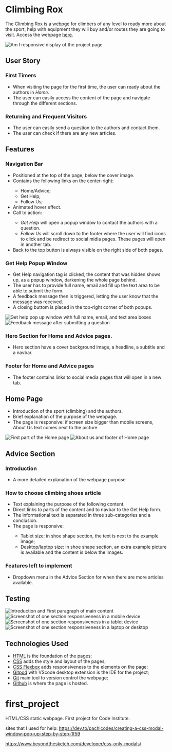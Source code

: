 <h1>Climbing Rox</h1>

The Climbing Rox is a webpge for climbers of any level to ready more about the sport, help with equipment they will buy and/or routes they are going to visit.
Access the webpage <a href="https://mariaciceri.github.io/first_project/" target="_blank">here</a>.

![Am I responsive display of the project page](assets/images/responsive.png)

<h2>User Story</h2>
<h3>First Timers</h3>
<ul>
    <li>When visiting the page for the first time, the user can ready about the authors in <em>Home</em>.</li>
    <li>The user can easily access the content of the page and navigate through the different sections.</li>
</ul>

<h3>Returning and Frequent Visitors</h3>
<ul>
    <li>The user can easily send a question to the authors and contact them.</li>
    <li>The user can check if there are any new articles.</li>
</ul>


<h2>Features</h2>

<h3>Navigation Bar</h3>
<ul>
    <li>Positioned at the top of the page, below the cover image.</li>
    <li>Contains the following links on the center-right:</li>
        <ul>
            <li>Home/Advice;</li>
            <li>Get Help;</li>
            <li>Follow Us;</li>
        </ul>
    <li> Animated hover effect.</li>
    <li>Call to action:</li>
        <ul>
            <li><em>Get Help</em> will open a popup window to contact the authors with a question.</li>
            <li><em>Follow Us</em> will scroll down to the footer where the user will find icons to click and be redirect to social midia pages. These pages will open in another tab.</li>
        </ul>
    <li>Back to the top button is always visible on the right side of both pages.</li>
</ul>

<h3>Get Help Popup Window</h3>
<ul>
    <li>Get Help navigation tag is clicked, the content that was hidden shows up, as a popup window, darkening the whole page behind.</li>
    <li>The user has to provide full name, email and fill up the text area to be able to submit the form.</li>
    <li>A feedback message then is triggered, letting the user know that the message was received.</li>
    <li>A closing buttom is placed in the top-right corner of both popups.</li>
</ul>

![Get help pop up window with full name, email, and text area boxes](assets/images/popup1.png)
![Feedback message after submitting a question](assets/images/popup2.png)

<h3>Hero Section for Home and Advice pages.</h3>
<ul>
    <li>Hero section have a cover background image, a headline, a subtitle and a navbar.</li>
</ul>

<h3>Footer for Home and Advice pages</h3>
<ul>
    <li>The footer contains links to social media pages that will open in a new tab.</li>
</ul>

<h2>Home Page</h2>
<ul>
    <li>Introduction of the sport (climbing) and the authors.</li>
    <li>Brief explanation of the purpose of the webpage.</li>
    <li>The page is responsive: if screen size bigger than mobile screens, About Us text comes next to the picture.</li>
</ul>

![First part of the Home page](assets/images/rox1.png)
![About us and footer of Home page](assets/images/rox2.png)


<h2>Advice Section</h2>
<h3>Introduction</h3>
<ul>
    <li>A more detailed explanation of the webpage purpose</li>
</ul>

<h3>How to choose climbing shoes article</h3>
<ul>
    <li>Text explaining the purpose of the following content.</li>
    <li>Direct links to parts of the content and to navbar to the Get Help form.</li>
    <li>The informational text is separated in three sub-categories and a conclusion.</li>
    <li>The page is responsive:</li>
    <ul>
        <li>Tablet size: in shoe shape section, the text is next to the example image;</li>
        <li>Desktop/laptop size: in shoe shape section, an extra example picture is available and the content is below the images.</li>
    </ul>
</ul>

<h3>Features left to implement</h3>
<ul>
    <li>Dropdown menu in the Advice Section for when there are more articles available.</li>
</ul>

<h2>Testing</h2>

![Introduction and First paragraph of main content](assets/images/advice1.png)
![Screenshot of one section responsiveness in a mobile device](assets/images/advice2.png)
![Screenshot of one section responsiveness in a tablet device](assets/images/advice3.png)
![Screenshot of one section responsiveness in a laptop or desktop](assets/images/advice4.png)


<h2>Technologies Used</h2>
<ul>
    <li><a href="https://developer.mozilla.org/en-US/docs/Web/HTML" target="_blank">HTML</a> is the foundation of the pages;</li>
    <li><a href="https://developer.mozilla.org/en-US/docs/Web/CSS" target="_blank">CSS</a> adds the style and layout of the pages;</li>
    <li><a href="https://developer.mozilla.org/en-US/docs/Learn/CSS/CSS_layout/Flexbox" target="_blank">CSS Flexbox</a> adds responsiveness to the elements on the page;</li>
    <li><a href="https://gitpod.io/" target="_blank">Gitpod</a> with VScode desktop extension is the IDE for the project;</li>
    <li><a href="https://git-scm.com/" target="_blank">Git</a> main tool to version control the webpage;</li>
    <li><a href="https://github.com/" target="_blank">Github</a> is where the page is hosted.</li>
</ul>








# first_project
HTML/CSS static webpage. First project for Code Institute.


sites that I used for help: <https://dev.to/pachicodes/creating-a-css-modal-window-pop-up-step-by-step-1f59>

<https://www.beyondthesketch.com/developer/css-only-modals/>
